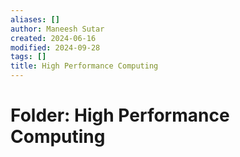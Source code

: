 ```yaml
---
aliases: []
author: Maneesh Sutar
created: 2024-06-16
modified: 2024-09-28
tags: []
title: High Performance Computing
---
```


# Folder: High Performance Computing
